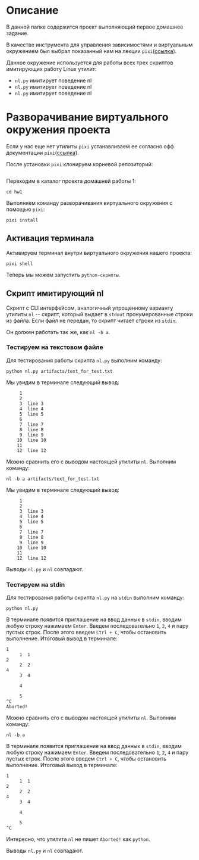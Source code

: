# Описание

В данной папке содержится проект выполняющий первое домашнее задание.

В качестве инструмента для управления зависимостями и виртуальным окружением был выбрал показанный нам на лекции `pixi`([ссылка](https://pixi.sh/latest/)).

Данное окружение используется для работы всех трех скриптов имитирующих работу Linux утилит:
* `nl.py` имитирует поведение nl
* `nl.py` имитирует поведение nl
* `nl.py` имитирует поведение nl

# Разворачивание виртуального окружения проекта

Если у нас еще нет утилиты `pixi` устанавливаем ее согласно офф. документации `pixi`([ссылка](https://pixi.sh/latest/)).

После установки `pixi` клонируем корневой репозиторий:
```

```

Переходим в каталог проекта домашней работы 1:
```
cd hw1
```

Выполняем команду разворачивания виртуального окружения с помощью `pixi`:
```
pixi install
```

## Активация терминала
Активируем терминал внутри виртуального окружения нашего проекта:
```
pixi shell
```

Теперь мы можем запустить `python-скрипты`.

## Скрипт имитирующий nl

Скрипт с CLI интерфейсом, аналогичный упрощенному варианту утилиты `nl` -- скрипт, который выдает в `stdout` пронумерованные строки из файла.
Если файл не передан, то скрипт читает строки из `stdin`.

Он должен работать так же, как `nl -b a`.

### Тестируем на текстовом файле
Для тестирования работы скрипта `nl.py` выполним команду:
```
python nl.py artifacts/text_for_test.txt
```

Мы увидим в терминале следующий вывод:
```
     1  
     2  
     3  line 3
     4  line 4
     5  line 5
     6  
     7  line 7
     8  line 8
     9  line 9
    10  line 10
    11  
    12  line 12
```

Можно сравнить его с выводом настоящей утилиты `nl`. Выполним команду:
```
nl -b a artifacts/text_for_test.txt
```

Мы увидим в терминале следующий вывод:
```
     1
     2
     3  line 3
     4  line 4
     5  line 5
     6
     7  line 7
     8  line 8
     9  line 9
    10  line 10
    11
    12  line 12
```

Выводы `nl.py` и `nl` совпадают.

### Тестируем на stdin

Для тестирования работы скрипта `nl.py` на `stdin` выполним команду:
```
python nl.py
```

В терминале появится приглашение на ввод данных в `stdin`, вводим любую строку нажимаем `Enter`.
Введем последовательно `1`, `2`, `4` и пару пустых строк.
После этого введем `Ctrl + C`, чтобы остановить выполнение.
Итоговый вывод в терминале:
```
1
     1  1
2
     2  2
4
     3  4

     4  

     5  
^C
Aborted!
```

Можно сравнить его с выводом настоящей утилиты `nl`. Выполним команду:
```
nl -b a
```

В терминале появится приглашение на ввод данных в `stdin`, вводим любую строку нажимаем `Enter`.
Введем последовательно `1`, `2`, `4` и пару пустых строк.
После этого введем `Ctrl + C`, чтобы остановить выполнение.
Итоговый вывод в терминале:
```
1
     1  1
2
     2  2
4
     3  4

     4

     5
^C
```
Интересно, что утилита `nl` не пишет `Aborted!` как `python`.

Выводы `nl.py` и `nl` совпадают.

